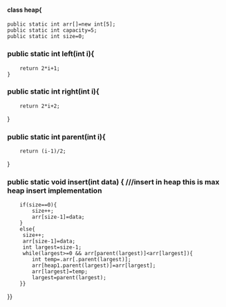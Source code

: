 #### class heap{
    public static int arr[]=new int[5];
    public static int capacity=5;
    public static int size=0;
   ### public static int left(int i){
        return 2*i+1;
    }
   ### public static int right(int i){
        return 2*i+2;
   }
   ### public static int parent(int i){
        return (i-1)/2;
}
   ### public static void insert(int data) {                ///insert in heap this is  max heap insert implementation 
        
        if(size==0){
            size++;
            arr[size-1]=data;
        }
        else{
         size++;
         arr[size-1]=data;
         int largest=size-1;       
         while(largest>=0 && arr[parent(largest)]<arr[largest]){
            int temp=.arr[.parent(largest)];
            arr[heap1.parent(largest)]=arr[largest];
            arr[largest]=temp;
            largest=parent(largest);
        }}
}}
